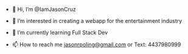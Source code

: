 - 👋 Hi, I’m @IamJasonCruz
- 👀 I’m interested in creating a webapp for the entertainment industry
- 🌱 I’m currently learning Full Stack Dev

- 📫 How to reach me jasonrpoling@gmail.com or Text: 4437980999

<!---
IamJasonCruz/IamJasonCruz is a ✨ special ✨ repository because its `README.md` (this file) appears on your GitHub profile.
You can click the Preview link to take a look at your changes.
--->
